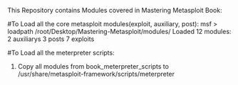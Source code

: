 This Repository contains Modules covered in Mastering Metasploit Book:

#To Load all the core metasploit modules(exploit, auxiliary, post):
msf > loadpath /root/Desktop/Mastering-Metasploit/modules/
Loaded 12 modules:
    2 auxiliarys
    3 posts
    7 exploits

#To Load all the meterpreter scripts:
1. Copy all modules from book_meterpreter_scripts to /usr/share/metasploit-framework/scripts/meterpreter
